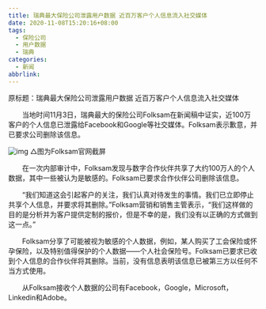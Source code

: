 ```yaml
---
title: 瑞典最大保险公司泄露用户数据 近百万客户个人信息流入社交媒体
date: 2020-11-08T15:20:16+08:00
tags:
  - 保险公司
  - 用户数据
  - 瑞典
categories:
  - 新闻
abbrlink:
---
```


原标题：瑞典最大保险公司泄露用户数据 近百万客户个人信息流入社交媒体

　　当地时间11月3日，瑞典最大的保险公司Folksam在新闻稿中证实，近100万客户的个人信息已泄露给Facebook和Google等社交媒体。Folksam表示歉意，并已要求公司删除该信息。

![img](https://cdn.jsdelivr.net/gh/yakeing/Documentation@main/Hexo/images/5c91-kcieywa1216858.png)
△图为Folksam官网截屏

　　在一次内部审计中，Folksam发现与数字合作伙伴共享了大约100万人的个人数据，其中一些被认为是敏感的。Folksam已要求合作伙伴公司删除该信息。

　　“我们知道这会引起客户的关注，我们认真对待发生的事情。我们已立即停止共享个人信息，并要求将其删除。”Folksam营销和销售主管表示，“我们这样做的目的是分析并为客户提供定制的报价，但是不幸的是，我们没有以正确的方式做到这一点。”

　　Folksam分享了可能被视为敏感的个人数据，例如，某人购买了工会保险或怀孕保险，以及特别值得保护的个人数据——个人社会保险号。Folksam已要求已收到个人信息的合作伙伴将其删除。当前，没有信息表明该信息已被第三方以任何不当方式使用。

　　从Folksam接收个人数据的公司有Facebook，Google，Microsoft，Linkedin和Adobe。